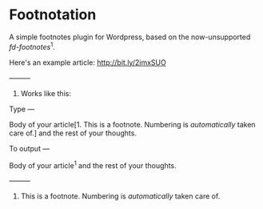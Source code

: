 # Footnotation

A simple footnotes plugin for Wordpress, based on the now-unsupported _fd-footnotes_<sup>1</sup>.

Here's an example article: http://bit.ly/2imxSUO

———

1. Works like this:

Type —

Body of your article[1. This is a footnote. Numbering is _automatically_ taken care of.] and the rest of your thoughts.

To output —

Body of your article<sup>1</sup> and the rest of your thoughts.

———

1. This is a footnote. Numbering is _automatically_ taken care of.
